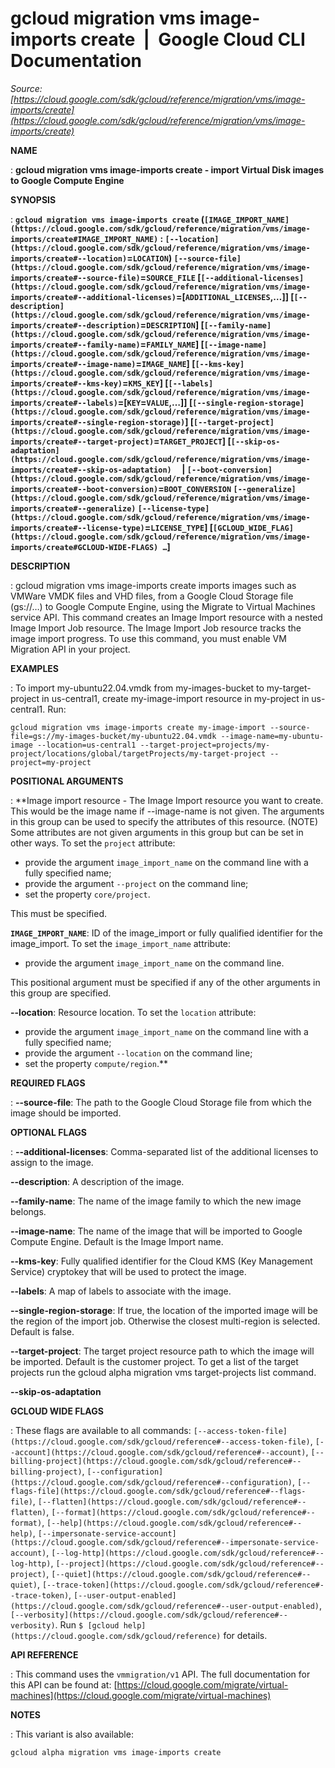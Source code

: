 # gcloud migration vms image-imports create  |  Google Cloud CLI Documentation

*Source: [https://cloud.google.com/sdk/gcloud/reference/migration/vms/image-imports/create](https://cloud.google.com/sdk/gcloud/reference/migration/vms/image-imports/create)*

**NAME**

: **gcloud migration vms image-imports create - import Virtual Disk images to Google Compute Engine**

**SYNOPSIS**

: **`gcloud migration vms image-imports create` (`[IMAGE_IMPORT_NAME](https://cloud.google.com/sdk/gcloud/reference/migration/vms/image-imports/create#IMAGE_IMPORT_NAME)` : `[--location](https://cloud.google.com/sdk/gcloud/reference/migration/vms/image-imports/create#--location)`=`LOCATION`) `[--source-file](https://cloud.google.com/sdk/gcloud/reference/migration/vms/image-imports/create#--source-file)`=`SOURCE_FILE` [`[--additional-licenses](https://cloud.google.com/sdk/gcloud/reference/migration/vms/image-imports/create#--additional-licenses)`=[`ADDITIONAL_LICENSES`,…]] [`[--description](https://cloud.google.com/sdk/gcloud/reference/migration/vms/image-imports/create#--description)`=`DESCRIPTION`] [`[--family-name](https://cloud.google.com/sdk/gcloud/reference/migration/vms/image-imports/create#--family-name)`=`FAMILY_NAME`] [`[--image-name](https://cloud.google.com/sdk/gcloud/reference/migration/vms/image-imports/create#--image-name)`=`IMAGE_NAME`] [`[--kms-key](https://cloud.google.com/sdk/gcloud/reference/migration/vms/image-imports/create#--kms-key)`=`KMS_KEY`] [`[--labels](https://cloud.google.com/sdk/gcloud/reference/migration/vms/image-imports/create#--labels)`=[`KEY`=`VALUE`,…]] [`[--single-region-storage](https://cloud.google.com/sdk/gcloud/reference/migration/vms/image-imports/create#--single-region-storage)`] [`[--target-project](https://cloud.google.com/sdk/gcloud/reference/migration/vms/image-imports/create#--target-project)`=`TARGET_PROJECT`] [`[--skip-os-adaptation](https://cloud.google.com/sdk/gcloud/reference/migration/vms/image-imports/create#--skip-os-adaptation)`     | `[--boot-conversion](https://cloud.google.com/sdk/gcloud/reference/migration/vms/image-imports/create#--boot-conversion)`=`BOOT_CONVERSION` `[--generalize](https://cloud.google.com/sdk/gcloud/reference/migration/vms/image-imports/create#--generalize)` `[--license-type](https://cloud.google.com/sdk/gcloud/reference/migration/vms/image-imports/create#--license-type)`=`LICENSE_TYPE`] [`[GCLOUD_WIDE_FLAG](https://cloud.google.com/sdk/gcloud/reference/migration/vms/image-imports/create#GCLOUD-WIDE-FLAGS) …`]**

**DESCRIPTION**

: gcloud migration vms image-imports create imports images such as VMWare VMDK
files and VHD files, from a Google Cloud Storage file (gs://…) to Google
Compute Engine, using the Migrate to Virtual Machines service API. This command
creates an Image Import resource with a nested Image Import Job resource. The
Image Import Job resource tracks the image import progress. To use this command,
you must enable VM Migration API in your project.

**EXAMPLES**

: To import my-ubuntu22.04.vmdk from my-images-bucket to my-target-project in
us-central1, create my-image-import resource in my-project in us-central1. Run:
```
gcloud migration vms image-imports create my-image-import --source-file=gs://my-images-bucket/my-ubuntu22.04.vmdk --image-name=my-ubuntu-image --location=us-central1 --target-project=projects/my-project/locations/global/targetProjects/my-target-project --project=my-project
```

**POSITIONAL ARGUMENTS**

: **Image import resource - The Image Import resource you want to create. This would
be the image name if --image-name is not given. The arguments in this group can
be used to specify the attributes of this resource. (NOTE) Some attributes are
not given arguments in this group but can be set in other ways.
To set the `project` attribute:

- provide the argument `image_import_name` on the command line with a
fully specified name;
- provide the argument `--project` on the command line;
- set the property `core/project`.

This must be specified.

**`IMAGE_IMPORT_NAME`**:
ID of the image_import or fully qualified identifier for the image_import.
To set the `image_import_name` attribute:

- provide the argument `image_import_name` on the command line.

This positional argument must be specified if any of the other arguments in this
group are specified.

**--location**:
Resource location.
To set the `location` attribute:

- provide the argument `image_import_name` on the command line with a
fully specified name;
- provide the argument `--location` on the command line;
- set the property `compute/region`.**

**REQUIRED FLAGS**

: **--source-file**:
The path to the Google Cloud Storage file from which the image should be
imported.

**OPTIONAL FLAGS**

: **--additional-licenses**:
Comma-separated list of the additional licenses to assign to the image.

**--description**:
A description of the image.

**--family-name**:
The name of the image family to which the new image belongs.

**--image-name**:
The name of the image that will be imported to Google Compute Engine. Default is
the Image Import name.

**--kms-key**:
Fully qualified identifier for the Cloud KMS (Key Management Service) cryptokey
that will be used to protect the image.

**--labels**:
A map of labels to associate with the image.

**--single-region-storage**:
If true, the location of the imported image will be the region of the import
job. Otherwise the closest multi-region is selected. Default is false.

**--target-project**:
The target project resource path to which the image will be imported. Default is
the customer project. To get a list of the target projects run the gcloud alpha
migration vms target-projects list command.

**--skip-os-adaptation**

**GCLOUD WIDE FLAGS**

: These flags are available to all commands: `[--access-token-file](https://cloud.google.com/sdk/gcloud/reference#--access-token-file)`,
`[--account](https://cloud.google.com/sdk/gcloud/reference#--account)`, `[--billing-project](https://cloud.google.com/sdk/gcloud/reference#--billing-project)`,
`[--configuration](https://cloud.google.com/sdk/gcloud/reference#--configuration)`,
`[--flags-file](https://cloud.google.com/sdk/gcloud/reference#--flags-file)`,
`[--flatten](https://cloud.google.com/sdk/gcloud/reference#--flatten)`, `[--format](https://cloud.google.com/sdk/gcloud/reference#--format)`, `[--help](https://cloud.google.com/sdk/gcloud/reference#--help)`, `[--impersonate-service-account](https://cloud.google.com/sdk/gcloud/reference#--impersonate-service-account)`,
`[--log-http](https://cloud.google.com/sdk/gcloud/reference#--log-http)`,
`[--project](https://cloud.google.com/sdk/gcloud/reference#--project)`, `[--quiet](https://cloud.google.com/sdk/gcloud/reference#--quiet)`, `[--trace-token](https://cloud.google.com/sdk/gcloud/reference#--trace-token)`, `[--user-output-enabled](https://cloud.google.com/sdk/gcloud/reference#--user-output-enabled)`,
`[--verbosity](https://cloud.google.com/sdk/gcloud/reference#--verbosity)`.
Run `$ [gcloud help](https://cloud.google.com/sdk/gcloud/reference)` for details.

**API REFERENCE**

: This command uses the `vmmigration/v1` API. The full documentation
for this API can be found at: [https://cloud.google.com/migrate/virtual-machines](https://cloud.google.com/migrate/virtual-machines)

**NOTES**

: This variant is also available:

```
gcloud alpha migration vms image-imports create
```